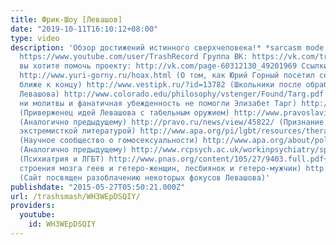 ```yaml
---
title: Фрик-Шоу [Левашов]
date: "2019-10-11T16:10:12+08:00"
type: video
description: 'Обзор достижений истинного сверхчеловека!* *sarcasm mode: on Канал:
  https://www.youtube.com/user/TrashRecord Группа ВК: https://vk.com/trashsmash Если
  вы хотите помочь проекту: http://vk.com/page-60312130_49201969 Ссылки на материалы:
  http://www.yuri-gorny.ru/hoax.html (О том, как Юрий Горный посетил сеанс Левашова,
  ближе к концу) http://www.vestipk.ru/?id=13782 (Школьники после обработки сектой
  Левашова) http://www.colorado.edu/philosophy/vstenger/Found/Targ.pdf (Ни Левашов,
  ни молитвы и фанатичная убежденность не помогли Элизабет Тарг) http://lenta.ru/articles/2015/04/02/shooter/
  (Приверженец идей Левашова с табельным оружием) http://www.pravoslavie.ru/jurnal/68528.htm
  (Аналогично предыдущему) http://pravo.ru/news/view/45822/ (Признание книги Левашова
  экстремисткой литературой) http://www.apa.org/pi/lgbt/resources/therapeutic-response.pdf
  (Научное сообщество о гомосексуальности) http://www.apa.org/about/policy/sexual-orientation.aspx
  (Аналогично предыдущему) http://www.rcpsych.ac.uk/workinpsychiatry/specialinterestgroups/gaylesbian/submissiontothecofe/psychiatryandlgbpeople.aspx#history
  (Психиатрия и ЛГБТ) http://www.pnas.org/content/105/27/9403.full.pdf+html (Схожесть
  строения мозга геев и гетеро-женщин, лесбиянок и гетеро-мужчин) http://www.slovensk.su/msevm/a
  (Сайт посвящен разоблачению некоторых фокусов Левашова)'
publishdate: "2015-05-27T05:50:21.000Z"
url: /trashsmash/WH3WEpDSQIY/
providers:
  youtube:
    id: WH3WEpDSQIY
---
```

